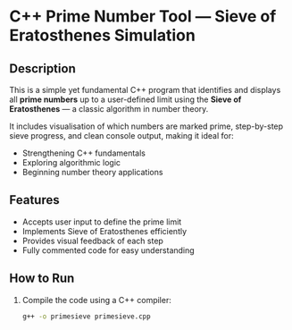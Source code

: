 # C++ Prime Number Tool — Sieve of Eratosthenes Simulation

## Description
This is a simple yet fundamental C++ program that identifies and displays all **prime numbers** up to a user-defined limit using the **Sieve of Eratosthenes** — a classic algorithm in number theory.

It includes visualisation of which numbers are marked prime, step-by-step sieve progress, and clean console output, making it ideal for:
- Strengthening C++ fundamentals
- Exploring algorithmic logic
- Beginning number theory applications

## Features
- Accepts user input to define the prime limit  
- Implements Sieve of Eratosthenes efficiently  
- Provides visual feedback of each step  
- Fully commented code for easy understanding  

## How to Run
1. Compile the code using a C++ compiler:
   ```bash
   g++ -o primesieve primesieve.cpp
